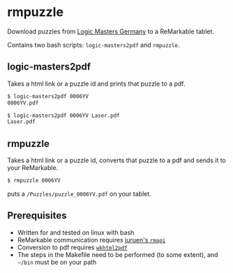 # rmpuzzle

Download puzzles from [Logic Masters Germany](https://logic-masters.de) to a
ReMarkable tablet.

Contains two bash scripts: `logic-masters2pdf` and `rmpuzzle`.

## logic-masters2pdf

Takes a html link or a puzzle id and prints that puzzle to a pdf.

```bash
$ logic-masters2pdf 0006YV
0006YV.pdf

$ logic-masters2pdf 0006YV Laser.pdf
Laser.pdf
```

## rmpuzzle

Takes a html link or a puzzle id, converts that puzzle to a pdf and sends it to
your ReMarkable.

```bash
$ rmpuzzle 0006YV
```
puts a `/Puzzles/puzzle_0006YV.pdf` on your tablet.


## Prerequisites

* Written for and tested on linux with bash
* ReMarkable communication requires [juruen's `rmapi`](https://github.com/juruen/rmapi)
* Conversion to pdf requires [`wkhtml2pdf`](https://wkhtmltopdf.org/)
* The steps in the Makefile need to be performed (to some extent), and `~/bin` must be on your path
